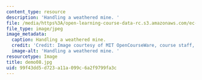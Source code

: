 ```yaml
---
content_type: resource
description: 'Handling a weathered mine. '
file: /media/https%3A/open-learning-course-data-rc.s3.amazonaws.com/ec-s06-design-for-demining-spring-2007/99f43dd5d723a11a099c6a2f9799fa3c_demo08.jpg
file_type: image/jpeg
image_metadata:
  caption: Handling a weathered mine.
  credit: 'Credit: Image courtesy of MIT OpenCourseWare, course staff, and students.'
  image-alt: 'Handling a weathered mine. '
resourcetype: Image
title: demo08.jpg
uid: 99f43dd5-d723-a11a-099c-6a2f9799fa3c
---
```

